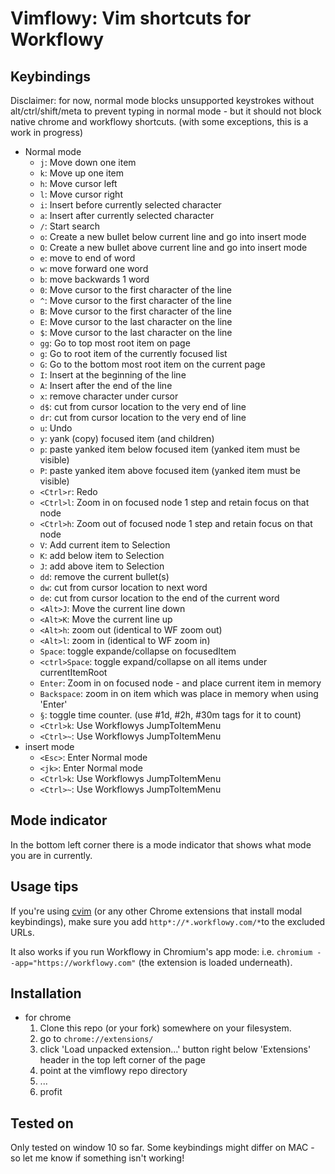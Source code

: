 Vimflowy: Vim shortcuts for Workflowy
=====================================

Keybindings
-----------

Disclaimer: for now, normal mode blocks unsupported keystrokes without alt/ctrl/shift/meta to prevent typing in normal mode - but it should not block native chrome and workflowy shortcuts. (with some exceptions, this is a work in progress)

* Normal mode
    - `j`: Move down one item
    - `k`: Move up one item
    - `h`: Move cursor left
    - `l`: Move cursor right
    - `i`: Insert before currently selected character
    - `a`: Insert after currently selected character
    - `/`: Start search 
    - `o`: Create a new bullet below current line and go into insert mode
    - `O`: Create a new bullet above current line and go into insert mode
    - `e`: move to end of word 
    - `w`: move forward one word 
    - `b`: move backwards 1 word 
    - `0`: Move cursor to the first character of the line
    - `^`: Move cursor to the first character of the line
    - `B`: Move cursor to the first character of the line
    - `E`: Move cursor to the last character on the line
    - `$`: Move cursor to the last character on the line
    - `gg`: Go to top most root item on page 
    - `g`: Go to root item of the currently focused list
    - `G`: Go to the bottom most root item on the current page
    - `I`: Insert at the beginning of the line
    - `A`: Insert after the end of the line
    - `x`: remove character under cursor 
    - `d$`: cut from cursor location to the very end of line 
    - `dr`: cut from cursor location to the very end of line 
    - `u`: Undo
    - `y`: yank (copy) focused item (and children)
    - `p`: paste yanked item below focused item (yanked item must be visible)
    - `P`: paste yanked item above focused item (yanked item must be visible)
    - `<Ctrl>r`: Redo
    - `<Ctrl>l`: Zoom in on focused node 1 step and retain focus on that node 
    - `<Ctrl>h`: Zoom out of focused node 1 step and retain focus on that node 
    - `V`:  Add current item to Selection
    - `K`:  add below item to Selection 
    - `J`:  add above item to Selection
    - `dd`: remove the current bullet(s)
    - `dw`: cut from cursor location to next word
    - `de`: cut from cursor location to the end of the current word
    - `<Alt>J`: Move the current line down
    - `<Alt>K`: Move the current line up
    - `<Alt>h`: zoom out (identical to WF zoom out) 
    - `<Alt>l`: zoom in  (identical to WF zoom in) 
    - `Space`: toggle expande/collapse on focusedItem 
    - `<ctrl>Space`: toggle expand/collapse on all items under currentItemRoot 
    - `Enter`: Zoom in on focused node - and place current item in memory 
    - `Backspace`: zoom in on item which was place in memory when using 'Enter'
    - `§`: toggle time counter. (use #1d, #2h, #30m tags for it to count) 
    - `<Ctrl>k`: Use Workflowys JumpToItemMenu 
    - `<Ctrl>~`: Use Workflowys JumpToItemMenu 
* insert mode
    - `<Esc>`: Enter Normal mode
    - `<jk>`: Enter Normal mode
    - `<Ctrl>k`: Use Workflowys JumpToItemMenu 
    - `<Ctrl>~`: Use Workflowys JumpToItemMenu 

Mode indicator
--------------

In the bottom left corner there is a mode indicator that shows what mode you are in currently. 

Usage tips
----------

If you're using [cvim](https://chrome.google.com/webstore/detail/cvim/ihlenndgcmojhcghmfjfneahoeklbjjh) (or any other Chrome extensions that install modal keybindings), make sure you add `http*://*.workflowy.com/*`to the excluded URLs.

It also works if you run Workflowy in Chromium's app mode: i.e. `chromium --app="https://workflowy.com"` (the extension is loaded underneath).

Installation
------------

* for chrome
  1. Clone this repo (or your fork) somewhere on your filesystem. 
  2. go to `chrome://extensions/`
  3. click 'Load unpacked extension...' button right below 'Extensions' header in the top left corner of the page
  4. point at the vimflowy repo directory
  5. ...
  6. profit

Tested on
---------

Only tested on window 10 so far. Some keybindings might differ on MAC - so let me know if something isn't working!
